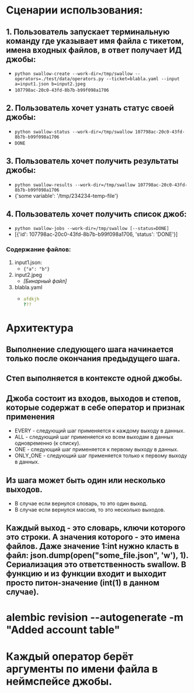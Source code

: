 # Сценарии использования:
## 1. Пользователь запускает терминальную команду где указывает имя файла с тикетом, имена входных файлов, в ответ получает ИД джобы:
- `python swallow-create --work-dir=/tmp/swallow --operators=./test/data/operators.py --ticket=blabla.yaml --input a=input1.json b=input2.jpeg`
- `107798ac-20c0-43fd-8b7b-b99f098a1706`
## 2. Пользователь хочет узнать статус своей джобы:
- `python swallow-status --work-dir=/tmp/swallow 107798ac-20c0-43fd-8b7b-b99f098a1706`
- `DONE`
## 3. Пользователь хочет получить результаты джобы:
- `python swallow-results --work-dir=/tmp/swallow 107798ac-20c0-43fd-8b7b-b99f098a1706`
- {'some variable': '/tmp/234234-temp-file'}
## 4. Пользователь хочет получить список джоб:
- `python swallow-jobs --work-dir=/tmp/swallow [--status=DONE]`
- [{'id': 107798ac-20c0-43fd-8b7b-b99f098a1706, 'status': 'DONE'}]
### Содержание файлов:
1. input1.json:
   - `{"a": "b"}`
2. input2.jpeg
   - *[Бинарный файл]*
3. blabla.yaml
   - ```yaml
     afdkjh
     ???
     ```

# Архитектура
## Выполнение следующего шага начинается только после окончания предыдущего шага.
## Степ выполняется в контексте одной джобы.
## Джоба состоит из входов, выходов и степов, которые содержат в себе оператор и признак применения
- EVERY - следующий шаг применяется к каждому выходу в данных.
- ALL - следующий шаг применяется ко всем выходам в данных одновременно (к списку).
- ONE - следующий шаг применяется к первому выходу в данных.
- ONLY_ONE - следующий шаг применяется только к первому выходу в данных.
## Из шага может быть один или несколько выходов.
- В случае если вернулся словарь, то это один выход.
- В случае если вернулся массив, то это несколько выходов. 
## Каждый выход - это словарь, ключи которого это строки. А значения которого - это имена файлов. Даже значение 1:int нужно класть в файл: json.dump(open("some_file.json", 'w'), 1). Сериализация это ответственность swallow. В функцию и из функции входит и выходит просто питон-значение (int(1) в данном случае).

# alembic revision --autogenerate -m "Added account table"

# Каждый оператор берёт аргументы по имени файла в неймспейсе джобы.